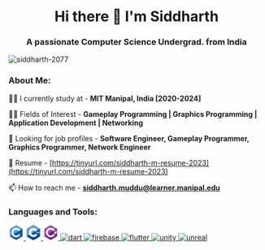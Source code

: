 <h1 align="center">Hi there 👋 I'm Siddharth</h1>
<h3 align="center">A passionate Computer Science Undergrad. from India</h3>

<p align="left"> <img src="https://komarev.com/ghpvc/?username=siddharth-2077&label=Profile%20views&color=0e75b6&style=flat" alt="siddharth-2077" /> </p>

<h3 align="left">About Me:</h3>

 🧑‍🎓 I currently study at - **MIT Manipal, India [2020-2024]**

 🧑‍💻 Fields of Interest - **Gameplay Programming | Graphics Programming | Application Development | Networking**

 💼 Looking for job profiles - **Software Engineer, Gameplay Programmer, Graphics Programmer, Network Engineer**

 📄 Resume - [https://tinyurl.com/siddharth-m-resume-2023](https://tinyurl.com/siddharth-m-resume-2023)

 📫 How to reach me - **siddharth.muddu@learner.manipal.edu**

  
   
   
<h3 align="left">Languages and Tools:</h3>
<p align="left"> <a href="https://www.cprogramming.com/" target="_blank" rel="noreferrer"> <img src="https://raw.githubusercontent.com/devicons/devicon/master/icons/c/c-original.svg" alt="c" width="30" height="30"/> </a> <a href="https://www.w3schools.com/cpp/" target="_blank" rel="noreferrer"> <img src="https://raw.githubusercontent.com/devicons/devicon/master/icons/cplusplus/cplusplus-original.svg" alt="cplusplus" width="30" height="30"/> </a> <a href="https://www.w3schools.com/cs/" target="_blank" rel="noreferrer"> <img src="https://raw.githubusercontent.com/devicons/devicon/master/icons/csharp/csharp-original.svg" alt="csharp" width="30" height="30"/> </a> <a href="https://dart.dev" target="_blank" rel="noreferrer"> <img src="https://www.vectorlogo.zone/logos/dartlang/dartlang-icon.svg" alt="dart" width="30" height="30"/> </a> <a href="https://firebase.google.com/" target="_blank" rel="noreferrer"> <img src="https://www.vectorlogo.zone/logos/firebase/firebase-icon.svg" alt="firebase" width="30" height="30"/> </a> <a href="https://flutter.dev" target="_blank" rel="noreferrer"> <img src="https://www.vectorlogo.zone/logos/flutterio/flutterio-icon.svg" alt="flutter" width="30" height="30"/> </a> <a href="https://unity.com/" target="_blank" rel="noreferrer"> <img src="https://www.vectorlogo.zone/logos/unity3d/unity3d-icon.svg" alt="unity" width="30" height="30"/> </a> <a href="https://unrealengine.com/" target="_blank" rel="noreferrer"> <img src="https://raw.githubusercontent.com/kenangundogan/fontisto/036b7eca71aab1bef8e6a0518f7329f13ed62f6b/icons/svg/brand/unreal-engine.svg" alt="unreal" width="30" height="30"/> </a> </p>
